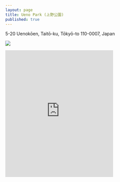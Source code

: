 ```yaml
---
layout: page
title: Ueno Park (上野公園)
published: true
---
```

5-20 Uenokōen, Taitō-ku, Tōkyō-to 110-0007, Japan

<a href="https://www.japan-guide.com/g2/3019_map_03.gif"><img src="https://www.japan-guide.com/g2/3019_map_03.gif"></a>

<div class="mapouter"><div class="gmap_canvas"><iframe width="339" height="400" id="gmap_canvas" src="https://maps.google.com/maps?q=ueno park&t=&z=15&ie=UTF8&iwloc=&output=embed" frameborder="0" scrolling="no" marginheight="0" marginwidth="0"></iframe></div><a href="https://www.embedgooglemap.net">embedgooglemap.net</a><style>.mapouter{overflow:hidden;height:400px;width:339px;}.gmap_canvas {background:none!important;height:400px;width:339px;}</style></div>